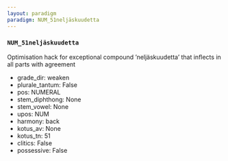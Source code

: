```yaml
---
layout: paradigm
paradigm: NUM_51neljäskuudetta
---
```

### ` NUM_51neljäskuudetta `

Optimisation hack for exceptional compound ’neljäskuudetta’ that inflects in all parts with agreement
* grade_dir: weaken
* plurale_tantum: False
* pos: NUMERAL
* stem_diphthong: None
* stem_vowel: None
* upos: NUM
* harmony: back
* kotus_av: None
* kotus_tn: 51
* clitics: False
* possessive: False
